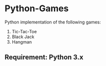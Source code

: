 # Python-Games

Python implementation of the following games:

1. Tic-Tac-Toe
2. Black Jack
3. Hangman

## Requirement: Python 3.x
